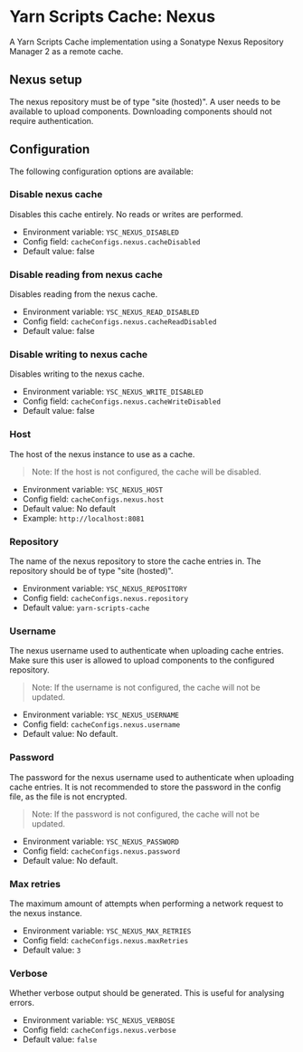 # Yarn Scripts Cache: Nexus

A Yarn Scripts Cache implementation using a Sonatype Nexus Repository Manager 2 as a remote cache.

## Nexus setup

The nexus repository must be of type "site (hosted)".
A user needs to be available to upload components.
Downloading components should not require authentication.

## Configuration

The following configuration options are available:

### Disable nexus cache

Disables this cache entirely. No reads or writes are performed.

* Environment variable: `YSC_NEXUS_DISABLED`
* Config field: `cacheConfigs.nexus.cacheDisabled`
* Default value: false

### Disable reading from nexus cache

Disables reading from the nexus cache.

* Environment variable: `YSC_NEXUS_READ_DISABLED`
* Config field: `cacheConfigs.nexus.cacheReadDisabled`
* Default value: false

### Disable writing to nexus cache

Disables writing to the nexus cache.

* Environment variable: `YSC_NEXUS_WRITE_DISABLED`
* Config field: `cacheConfigs.nexus.cacheWriteDisabled`
* Default value: false

### Host

The host of the nexus instance to use as a cache.

> Note: If the host is not configured, the cache will be disabled.

* Environment variable: `YSC_NEXUS_HOST`
* Config field: `cacheConfigs.nexus.host`
* Default value: No default
* Example: `http://localhost:8081`

### Repository

The name of the nexus repository to store the cache entries in.
The repository should be of type "site (hosted)".

* Environment variable: `YSC_NEXUS_REPOSITORY`
* Config field: `cacheConfigs.nexus.repository`
* Default value: `yarn-scripts-cache`

### Username

The nexus username used to authenticate when uploading cache entries.
Make sure this user is allowed to upload components to the configured repository.

> Note: If the username is not configured, the cache will not be updated.

* Environment variable: `YSC_NEXUS_USERNAME`
* Config field: `cacheConfigs.nexus.username`
* Default value: No default.

### Password

The password for the nexus username used to authenticate when uploading cache entries.
It is not recommended to store the password in the config file, as the file is not encrypted.

> Note: If the password is not configured, the cache will not be updated.

* Environment variable: `YSC_NEXUS_PASSWORD`
* Config field: `cacheConfigs.nexus.password`
* Default value: No default.

### Max retries

The maximum amount of attempts when performing a network request to the nexus instance.

* Environment variable: `YSC_NEXUS_MAX_RETRIES`
* Config field: `cacheConfigs.nexus.maxRetries`
* Default value: `3`

### Verbose

Whether verbose output should be generated. This is useful for analysing errors.
* Environment variable: `YSC_NEXUS_VERBOSE`
* Config field: `cacheConfigs.nexus.verbose`
* Default value: `false`
